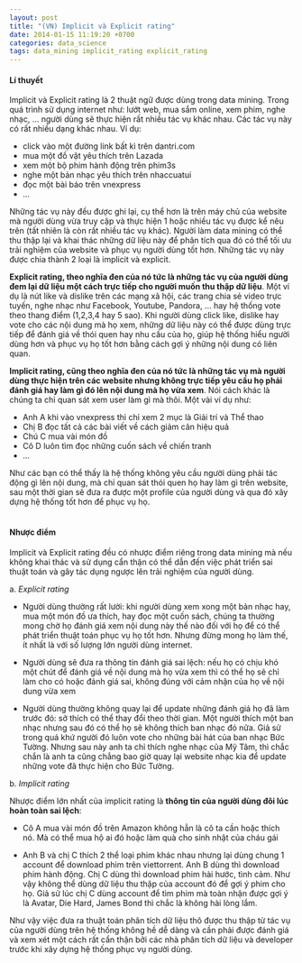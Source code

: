 ```yaml
---
layout: post
title: "(VN) Implicit và Explicit rating"
date: 2014-01-15 11:19:20 +0700
categories: data_science
tags: data_mining implicit_rating explicit_rating
---
```


#### Lí thuyết

Implicit và Explicit rating là 2 thuật ngữ được dùng trong data mining. Trong quá trình sử dụng internet như: lướt web, mua sắm online, xem phim, nghe nhạc, ... người dùng sẽ thực hiện rất nhiều tác vụ khác nhau. Các tác vụ này có rất nhiều dạng khác nhau. Ví dụ:

+ click vào một đường link bất kì trên dantri.com
+ mua một đồ vật yêu thích trên Lazada
+ xem một bộ phim hành động trên phim3s
+ nghe một bản nhạc yêu thích trên nhaccuatui
+ đọc một bài báo trên vnexpress
+ ...

Những tác vụ này đều được ghi lại, cụ thể hơn là trên máy chủ của website mà người dùng vừa truy cập và thực hiện 1 hoặc nhiều tác vụ được kể nêu trên (tất nhiên là còn rất nhiều tác vụ khác). Người làm data mining có thể thu thập lại và khai thác những dữ liệu này để phân tích qua đó có thể tối ưu trải nghiệm của website và phục vụ người dùng tốt hơn. Những tác vụ này được chia thành 2 loại là implicit và explicit.

**Explicit rating, theo nghĩa đen của nó tức là những tác vụ của người dùng đem lại dữ liệu một cách trực tiếp cho người muốn thu thập dữ liệu**. Một ví dụ là nút like và dislike trên các mạng xã hội, các trang chia sẻ video trực tuyến, nghe nhạc như Facebook, Youtube, Pandora, ... hay hệ thống vote theo thang điểm (1,2,3,4 hay 5 sao). Khi người dùng click like, dislike hay vote cho các nội dung mà họ xem, những dữ liệu này có thể được dùng trực tiếp để đánh giá về thói quen hay nhu cầu của họ, giúp hệ thống hiểu người dùng hơn và phục vụ họ tốt hơn bằng cách gợi ý những nội dung có liên quan.

**Implicit rating, cũng theo nghĩa đen của nó tức là những tác vụ mà người dùng thực hiện trên các website nhưng không trực tiếp yêu cầu họ phải đánh giá hay làm gì đó lên nội dung mà họ vừa xem**. Nói cách khác là chúng ta chỉ quan sát xem user làm gì mà thôi. Một vài ví dụ như:

+ Anh A khi vào vnexpress thì chỉ xem 2 mục là Giải trí và Thể thao
+ Chị B đọc tất cả các bài viết về cách giảm cân hiệu quả
+ Chú C mua vài món đồ
+ Cô D luôn tìm đọc những cuốn sách về chiến tranh
+ ...

Như các bạn có thể thấy là hệ thống không yêu cầu người dùng phải tác động gì lên nội dung, mà chỉ quan sát thói quen họ hay làm gì trên website, sau một thời gian sẽ đưa ra được một profile của người dùng và qua đó xây dựng hệ thống tốt hơn để phục vụ họ.
<br><br>

#### Nhược điểm

Implicit và Explicit rating đều có nhược điểm riêng trong data mining mà nếu không khai thác và sử dụng cẩn thận có thể dẫn đến việc phát triển sai thuật toán và gây tác dụng ngược lên trải nghiệm của người dùng.

a. _Explicit rating_

+ Người dùng thường rất lười: khi người dùng xem xong một bản nhạc hay, mua một món đồ ưa thích, hay đọc một cuốn sách, chúng ta thường mong chờ họ đánh giá xem nội dung này thế nào đối với họ để có thể phát triển thuật toán phục vụ họ tốt hơn. Nhưng đừng mong họ làm thế, ít nhất là với số lượng lớn người dùng internet.

+ Người dùng sẽ đưa ra thông tin đánh giá sai lệch: nếu họ có chịu khó một chút để đánh giá về nội dung mà họ vừa xem thì có thể họ sẽ chỉ làm cho có hoặc đánh giá sai, không đúng với cảm nhận của họ về nội dung vừa xem

+ Người dùng thường không quay lại để update những đánh giá họ đã làm trước đó: sở thích có thể thay đổi theo thời gian. Một người thích một ban nhạc nhưng sau đó có thể họ sẽ không thích ban nhạc đó nữa. Giả sử trong quá khứ người đó luôn vote cho những bài hát của ban nhạc Bức Tường. Nhưng sau này anh ta chỉ thích nghe nhạc của Mỹ Tâm, thì chắc chắn là anh ta cũng chẳng bao giờ quay lại website nhạc kia để update những vote đã thực hiện cho Bức Tường.

b. _Implicit rating_

Nhược điểm lớn nhất của implicit rating là **thông tin của người dùng đôi lúc hoàn toàn sai lệch**:

+ Cô A mua vài món đồ trên Amazon không hẳn là cô ta cần hoặc thích nó. Mà có thể mua hộ ai đó hoặc làm quà cho sinh nhật của cháu gái

+ Anh B và chị C thích 2 thể loại phim khác nhau nhưng lại dùng chung 1 account để download phim trên viettorrent. Anh B dùng thì download phim hành động. Chị C dùng thì download phim hài hước, tình cảm. Như vậy không thể dùng dữ liệu thu thập của account đó để gợi ý phim cho họ. Giả sử lúc chị C dùng account để tìm phim mà toàn nhận được gợi ý là Avatar, Die Hard, James Bond thì chắc là không hài lòng lắm.

Như vậy việc đưa ra thuật toán phân tích dữ liệu thô được thu thập từ tác vụ của người dùng trên hệ thống không hề dễ dàng và cần phải được đánh giá và xem xét một cách rất cẩn thận bởi các nhà phân tích dữ liệu và developer trước khi xây dựng hệ thống phục vụ người dùng.
